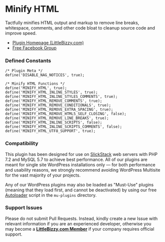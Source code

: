 # Minify HTML

Tactfully minifies HTML output and markup to remove line breaks, whitespace, comments, and other code bloat to cleanup source code and improve speed.

* [Plugin Homepage (LittleBizzy.com)](https://www.littlebizzy.com/plugins/minify-html)
* [Free Facebook Group](https://www.facebook.com/groups/littlebizzy/)

### Defined Constants

    /* Plugin Meta */
    define('DISABLE_NAG_NOTICES', true);
    
    /* Minify HTML Functions */
    define('MINIFY_HTML', true);
    define('MINIFY_HTML_INLINE_STYLES', true);
    define('MINIFY_HTML_INLINE_STYLES_COMMENTS', true);
    define('MINIFY_HTML_REMOVE_COMMENTS', true);
    define('MINIFY_HTML_REMOVE_CONDITIONALS', true);
    define('MINIFY_HTML_REMOVE_EXTRA_SPACING', true);
    define('MINIFY_HTML_REMOVE_HTML5_SELF_CLOSING', false);
    define('MINIFY_HTML_REMOVE_LINE_BREAKS', true);
    define('MINIFY_HTML_INLINE_SCRIPTS', false);
    define('MINIFY_HTML_INLINE_SCRIPTS_COMMENTS', false);
    define('MINIFY_HTML_UTF8_SUPPORT', true);

### Compatibility

This plugin has been designed for use on [SlickStack](https://slickstack.io) web servers with PHP 7.2 and MySQL 5.7 to achieve best performance. All of our plugins are meant for single site WordPress installations only — for both performance and usability reasons, we strongly recommend avoiding WordPress Multisite for the vast majority of your projects.

Any of our WordPress plugins may also be loaded as "Must-Use" plugins (meaning that they load first, and cannot be deactivated) by using our free [Autoloader](https://github.com/littlebizzy/autoloader) script in the `mu-plugins` directory.

### Support Issues

Please do not submit Pull Requests. Instead, kindly create a new Issue with relevant information if you are an experienced developer, otherwise you may become a [**LittleBizzy.com Member**](https://www.littlebizzy.com/members) if your company requires official support.

